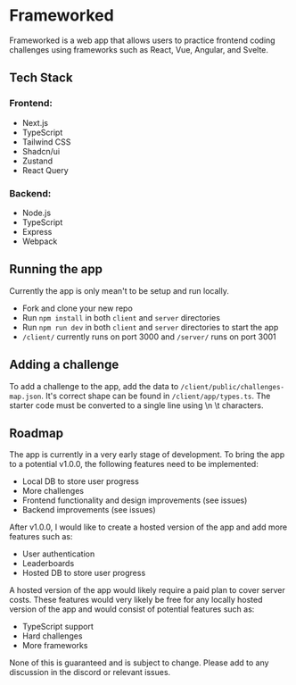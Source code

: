 # Frameworked

Frameworked is a web app that allows users to practice frontend coding challenges using frameworks such as React, Vue, Angular, and Svelte.

## Tech Stack

### Frontend:

-   Next.js
-   TypeScript
-   Tailwind CSS
-   Shadcn/ui
-   Zustand
-   React Query

### Backend:

-   Node.js
-   TypeScript
-   Express
-   Webpack

## Running the app

Currently the app is only mean't to be setup and run locally.

-   Fork and clone your new repo
-   Run `npm install` in both `client` and `server` directories
-   Run `npm run dev` in both `client` and `server` directories to start the app
-   `/client/` currently runs on port 3000 and `/server/` runs on port 3001

## Adding a challenge

To add a challenge to the app, add the data to `/client/public/challenges-map.json`. It's correct shape can be found in `/client/app/types.ts`. The starter code must be converted to a single line using \n \t characters.

## Roadmap

The app is currently in a very early stage of development. To bring the app to a potential v1.0.0, the following features need to be implemented:

-   Local DB to store user progress
-   More challenges
-   Frontend functionality and design improvements (see issues)
-   Backend improvements (see issues)

After v1.0.0, I would like to create a hosted version of the app and add more features such as:

-   User authentication
-   Leaderboards
-   Hosted DB to store user progress

A hosted version of the app would likely require a paid plan to cover server costs. These features would very likely be free for any locally hosted version of the app and would consist of potential features such as:

-   TypeScript support
-   Hard challenges
-   More frameworks

None of this is guaranteed and is subject to change. Please add to any discussion in the discord or relevant issues.
